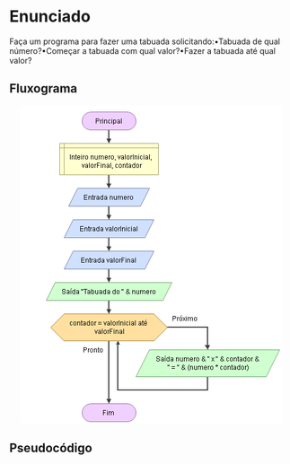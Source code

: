 # Enunciado
Faça um programa para fazer uma tabuada solicitando:•Tabuada de qual número?•Começar a tabuada com qual valor?•Fazer a tabuada até qual valor?

## Fluxograma
<div align="center"><img src="./capture.png"></div>

## Pseudocódigo
```

```

